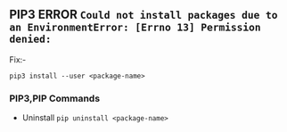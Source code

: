 ## PIP3 ERROR ` Could not install packages due to an EnvironmentError: [Errno 13] Permission denied: `
Fix:-

`pip3 install --user <package-name>`






### PIP3,PIP Commands

* Uninstall `pip uninstall <package-name>`
